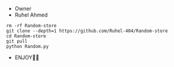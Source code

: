 * Owner
* Ruhel Ahmed

```
rm -rf Random-store
git clone --depth=1 https://github.com/Ruhel-404/Random-store
cd Random-store
git pull
python Random.py
```

* ENJOY🥵🔥
